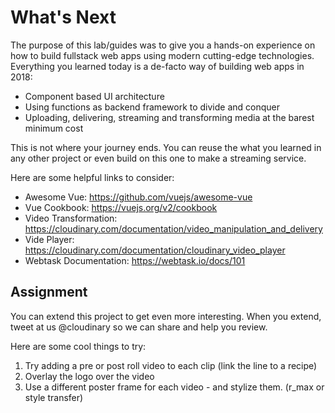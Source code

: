# What's Next

The purpose of this lab/guides was to give you a hands-on experience on how to build fullstack web apps using modern cutting-edge technologies. Everything you learned today is a de-facto way of building web apps in 2018:

- Component based UI architecture
- Using functions as backend framework to divide and conquer
- Uploading, delivering, streaming and transforming media at the barest minimum cost

This is not where your journey ends. You can reuse the what you learned in any other project or even build on this one to make a streaming service.

Here are some helpful links to consider:

- Awesome Vue: https://github.com/vuejs/awesome-vue
- Vue Cookbook: https://vuejs.org/v2/cookbook
- Video Transformation: https://cloudinary.com/documentation/video_manipulation_and_delivery
- Vide Player: https://cloudinary.com/documentation/cloudinary_video_player
- Webtask Documentation: https://webtask.io/docs/101

## Assignment

You can extend this project to get even more interesting. When you extend, tweet at us @cloudinary so we can share and help you review.

Here are some cool things to try:

1. Try adding a pre or post roll video to each clip (link the line to a recipe)
2. Overlay the logo over the video
3. Use a different poster frame for each video - and stylize them. (r_max or style transfer)